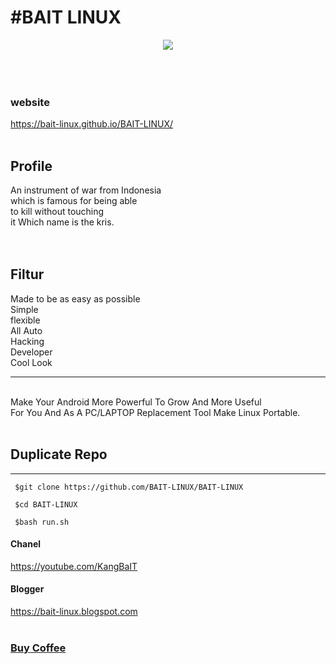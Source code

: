 <h1>#BAIT LINUX</h1>
<center>
<img src="https://d.top4top.io/p_2044mnp6q0.png" >
</center>
<br>
<br>
<br>
<h3>website</h3>
<a href="https://bait-linux.github.io/BAIT-LINUX/">https://bait-linux.github.io/BAIT-LINUX/</a>
<br><br>
<h2>Profile</h2>
An instrument of war from Indonesia<br>
which is famous for being able<br>
to kill without touching<br>
it Which name is the kris.<br>
<br><br>
<h2>Filtur</h2>
Made to be as easy as possible<br>
Simple<br>
flexible<br>
All Auto<br>
Hacking<br>
Developer<br>
Cool Look
<br><hr/><br>
Make Your Android More Powerful To Grow And More Useful<br>For You And As A PC/LAPTOP Replacement Tool Make Linux Portable.
<br><br>
<h2>Duplicate Repo</h2>

-------------------------------------------------------------------

     $git clone https://github.com/BAIT-LINUX/BAIT-LINUX

     $cd BAIT-LINUX

     $bash run.sh
  
  
<h4>Chanel</h4>
<a href="https://youtube.com/KangBaIT">https://youtube.com/KangBaIT</a>
<br>
<h4>Blogger</h4>
<a href="https://bait-linux.blogspot.com">https://bait-linux.blogspot.com</a>
<br><br>
<a href="https://bait-linux.000webhostapp.com/Dashboard/Donasi.html"><h3>Buy Coffee</h3></a>
